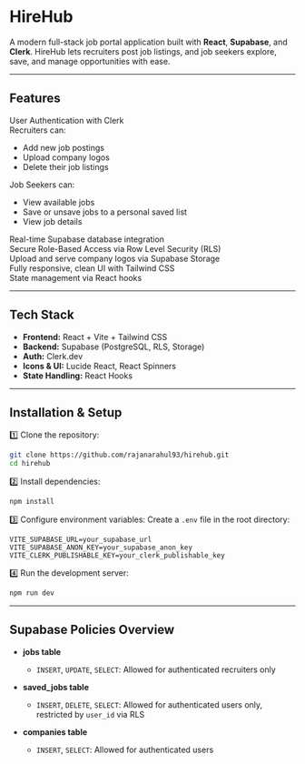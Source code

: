 
#  HireHub

A modern full-stack job portal application built with **React**, **Supabase**, and **Clerk**. HireHub lets recruiters post job listings, and job seekers explore, save, and manage opportunities with ease.

---

##  Features

 User Authentication with Clerk  
 Recruiters can:
- Add new job postings
- Upload company logos  
- Delete their job listings  

 Job Seekers can:
- View available jobs
- Save or unsave jobs to a personal saved list  
- View job details

 Real-time Supabase database integration  
 Secure Role-Based Access via Row Level Security (RLS)  
 Upload and serve company logos via Supabase Storage  
 Fully responsive, clean UI with Tailwind CSS  
 State management via React hooks  

---

##  Tech Stack

- **Frontend:** React + Vite + Tailwind CSS  
- **Backend:** Supabase (PostgreSQL, RLS, Storage)  
- **Auth:** Clerk.dev  
- **Icons & UI:** Lucide React, React Spinners  
- **State Handling:** React Hooks  

---

##  Installation & Setup

1️⃣ Clone the repository:
```bash
git clone https://github.com/rajanarahul93/hirehub.git
cd hirehub
````

2️⃣ Install dependencies:

```bash
npm install
```

3️⃣ Configure environment variables:
Create a `.env` file in the root directory:

```env
VITE_SUPABASE_URL=your_supabase_url
VITE_SUPABASE_ANON_KEY=your_supabase_anon_key
VITE_CLERK_PUBLISHABLE_KEY=your_clerk_publishable_key
```

4️⃣ Run the development server:

```bash
npm run dev
```

---

##  Supabase Policies Overview

* **jobs table**

  * `INSERT`, `UPDATE`, `SELECT`: Allowed for authenticated recruiters only
* **saved\_jobs table**

  * `INSERT`, `DELETE`, `SELECT`: Allowed for authenticated users only, restricted by `user_id` via RLS
* **companies table**

  * `INSERT`, `SELECT`: Allowed for authenticated users